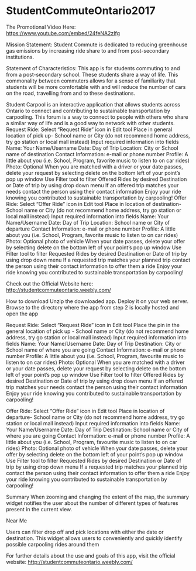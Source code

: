 # StudentCommuteOntario2017

The Promotional Video Here:
https://www.youtube.com/embed/24feNA2zIfg


Mission Statement: Student Commute is dedicated to reducing greenhouse gas emissions by increasing ride share to and from post-secondary institutions.

Statement of Characteristics: This app is for students commuting to and from a post-secondary school. These students share a way of life. This commonality between commuters allows for a sense of familiarity that students will be more comfortable with and will reduce the number of cars on the road, travelling from and to these destinations.

Student Carpool is an interactive application that allows students across Ontario to connect and contributing to sustainable transportation by carpooling. This forum is a way to connect to people with others who share a similar way of life and is a good way to network with other students.   Request Ride: Select “Request Ride” icon in Edit tool Place in general location of pick up- School name or City (do not recommend home address, try go station or local mall instead) Input required information into fields  Name: Your Name/Username Date: Day of Trip Location: City or School name of destination Contact Information: e-mail or phone number Profile: A little about you (i.e. School, Program, favorite music to listen to on car rides) Photo: Optional  When you are matched with a driver or your date passes, delete your request by selecting delete on the bottom left of your point’s pop up window Use Filter tool to filter Offered Rides by desired Destination or Date of trip by using drop down menu If an offered trip matches your needs contact the person using their contact information Enjoy your ride knowing you contributed to sustainable transportation by carpooling!  Offer Ride: Select “Offer Ride” icon in Edit tool Place in location of destination- School name or City (do not recommend home address, try go station or local mall instead) Input required information into fields Name: Your Name/Username Date: Day of Trip Location: School name or City of departure  Contact Information: e-mail or phone number Profile: A little about you (i.e. School, Program, favorite music to listen to on car rides) Photo: Optional photo of vehicle When your date passes, delete your offer by selecting delete on the bottom left of your point’s pop up window Use Filter tool to filter Requested Rides by desired Destination or Date of trip by using drop down menu If a requested trip matches your planned trip contact the person using their contact information to offer them a ride  Enjoy your ride knowing you contributed to sustainable transportation by carpooling!


Check out the Official Website here:
http://studentcommuteontario.weebly.com/

How to download
Unzip the downloaded app.
Deploy it on your web server.
Browse to the directory where the app from step 2 is locally hosted and open the app

Request Ride:
Select “Request Ride” icon in Edit tool
Place the pin in the general location of pick up - School name or City (do not recommend home address, try go station or local mall instead)
Input required information into fields 
Name: Your Name/Username
Date: Day of Trip
Destination: City or School name of where you are going
Contact Information: e-mail or phone number
Profile: A little about you (i.e. School, Program, favourite music to listen to on car rides)
Photo: Optional
When you are matched with a driver or your date passes, delete your request by selecting delete on the bottom left of your point’s pop up window
Use Filter tool to filter Offered Rides by desired Destination or Date of trip by using drop down menu
If an offered trip matches your needs contact the person using their contact information
Enjoy your ride knowing you contributed to sustainable transportation by carpooling!

Offer Ride:
Select “Offer Ride” icon in Edit tool
Place in location of departure- School name or City (do not recommend home address, try go station or local mall instead)
Input required information into fields
Name: Your Name/Username
Date: Day of Trip
Destination: School name or City of where you are going
Contact Information: e-mail or phone number
Profile: A little about you (i.e. School, Program, favourite music to listen to on car rides)
Photo: Optional photo of vehicle
When your date passes, delete your offer by selecting delete on the bottom left of your point’s pop up window
Use Filter tool to filter Requested Rides by desired Destination or Date of trip by using drop down menu
If a requested trip matches your planned trip contact the person using their contact information to offer them a ride 
Enjoy your ride knowing you contributed to sustainable transportation by carpooling!

Summary
When zooming and changing the extent of the map, the summary widget notifies the user about the number of different types of features present in the current view. 

Near Me

Users can filter drop off and pick locations with either the date or destination. This widget allows users to conveniently and quickly identify possible carpooling rides around them

For further details about the use and goals of this app, visit the official website:
http://studentcommuteontario.weebly.com/
